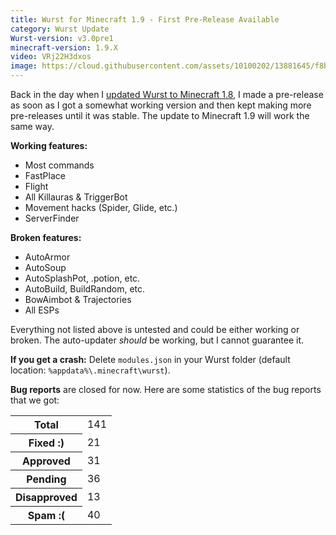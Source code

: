 ```yaml
---
title: Wurst for Minecraft 1.9 - First Pre-Release Available
category: Wurst Update
Wurst-version: v3.0pre1
minecraft-version: 1.9.X
video: VRj22H3dxos
image: https://cloud.githubusercontent.com/assets/10100202/13881645/f8bff664-ed21-11e5-83ee-baf90b2cb07d.png
---
```

Back in the day when I [updated Wurst to Minecraft 1.8](https://old.wurst-client.tk/news/wurstforminecraft18-firstpre-releaseavailable), I made a pre-release as soon as I got a somewhat working version and then kept making more pre-releases until it was stable. The update to Minecraft 1.9 will work the same way.

**Working features:**

- Most commands
- FastPlace
- Flight
- All Killauras & TriggerBot
- Movement hacks (Spider, Glide, etc.)
- ServerFinder

<!--read more-->

**Broken features:**

- AutoArmor
- AutoSoup
- AutoSplashPot, .potion, etc.
- AutoBuild, BuildRandom, etc.
- BowAimbot & Trajectories
- All ESPs

Everything not listed above is untested and could be either working or broken. The auto-updater _should_ be working, but I cannot guarantee it.

**If you get a crash:**
Delete `modules.json` in your Wurst folder (default location: `%appdata%\.minecraft\wurst`).

**Bug reports** are closed for now. Here are some statistics of the bug reports that we got:

<table class="table table-bordered table-condensed table-hover">
  <tr>
    <th>Total</th>
    <td>141</td>
  </tr>
  <tr>
    <th>Fixed :)</th>
    <td>21</td>
  </tr>
  <tr>
    <th>Approved</th>
    <td>31</td>
  </tr>
  <tr>
    <th>Pending</th>
    <td>36</td>
  </tr>
  <tr>
    <th>Disapproved</th>
    <td>13</td>
  </tr>
  <tr>
    <th>Spam :(</th>
    <td>40</td>
  </tr>
</table>
